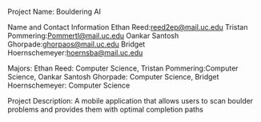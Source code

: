 Project Name:
Bouldering AI 

Name and Contact Information
Ethan Reed:reed2ep@mail.uc.edu
Tristan Pommering:Pommertl@mail.uc.edu
Oankar Santosh Ghorpade:ghorpaos@mail.uc.edu
Bridget Hoernschemeyer:hoernsba@mail.uc.edu

Majors:
Ethan Reed: Computer Science,
Tristan Pommering:Computer Science,
Oankar Santosh Ghorpade: Computer Science,
Bridget Hoernschemeyer: Computer Science

Project Description:
A mobile application that allows users to scan boulder problems and provides them with optimal completion paths
